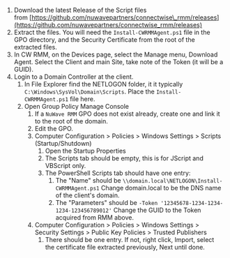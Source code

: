1.  Download the latest Release of the Script files from [https://github.com/nuwavepartners/connectwise\_rmm/releases](https://github.com/nuwavepartners/connectwise_rmm/releases)
2.  Extract the files. You will need the `Install-CWRMMAgent.ps1` file in the GPO directory, and the Security Certificate from the root of the extracted files.
3.  In CW RMM, on the Devices page, select the Manage menu, Download Agent. Select the Client and main Site, take note of the Token (it will be a GUID).
4.  Login to a Domain Controller at the client.
    1.  In File Explorer find the NETLOGON folder, it it typically `C:\Windows\SysVol\Domain\Scripts`. Place the `Install-CWRMMAgent.ps1` file here.
    2.  Open Group Policy Manage Console
        1.  If a `NuWave RMM` GPO does not exist already, create one and link it to the root of the domain.
        2.  Edit the GPO.
        3.  Computer Configuration > Policies > Windows Settings > Scripts (Startup/Shutdown)
            1.  Open the Startup Properties
            2.  The Scripts tab should be empty, this is for JScript and VBScript only.
            3.  The PowerShell Scripts tab should have one entry:
                1.  The "Name" should be `\\domain.local\NETLOGON\Install-CWRMMAgent.ps1`
                    Change domain.local to be the DNS name of the client's domain.
                2.  The "Parameters" should be `-Token '12345678-1234-1234-1234-123456789012'`
                    Change the GUID to the Token acquired from RMM above.
        4.  Computer Configuration > Policies > Windows Settings > Security Settings > Public Key Policies > Trusted Publishers
            1.  There should be one entry. If not, right click, Import, select the certificate file extracted previously, Next until done.